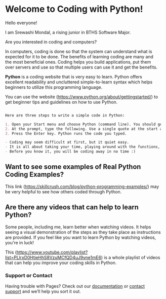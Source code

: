 # Welcome to Coding with Python!

Hello everyone! 

I am Srewashi Mondal, a rising junior in BTHS Software Major.

Are you interested in coding and computers? 

In computers, coding is done so that the system can understand what is expected for it to be done. The benefits of learning coding are many and the most beneficial ones. Coding helps you build applications, put them over servers and use so that multiple users can use it and get the benefits.

**Python** is a coding website that is very easy to learn. Python offers excellent readability and uncluttered simple-to-learn syntax which helps beginners to utilize this programming language.

You can use the website (https://www.python.org/about/gettingstarted/) to get beginner tips and guidelines on how to use Python.

```markdown

Here are three steps to write a simple code in Python:

1. Open your Start menu and choose Python (command line). You should get a prompt that looks like >>>. ...
2. At the prompt, type the following. Use a single quote at the start and the end — it's beside the Enter key: ...
3. Press the Enter key. Python runs the code you typed.

- Coding may seem difficult at first, but it quiet easy. 
- It is all about taking your time, playing around with the functions, and just learning through your experience! 
- Before you know it, you will be coding away in no time :)

```

## Want to see some examples of Real Python Coding Examples? 
This link (https://skillcrush.com/blog/python-programming-examples/) may be very helpful to see how others coded through Python.

## Are there any videos that can help to learn Python? 
Some people, including me, learn better when watching videos. It helps seeing a visual demonstration of the steps as they take place as instructions are provided. If you feel like you want to learn Python by watching videos, you're in luck!

This (https://www.youtube.com/playlist?list=PLlrxD0HtieHhS8VzuMCfQD4uJ9yne1mE6) is a whole playlist of videos that can help you improve your coding skills in Python.

### Support or Contact

Having trouble with Pages? Check out our [documentation](https://help.github.com/categories/github-pages-basics/) or [contact support](https://github.com/contact) and we’ll help you sort it out.
